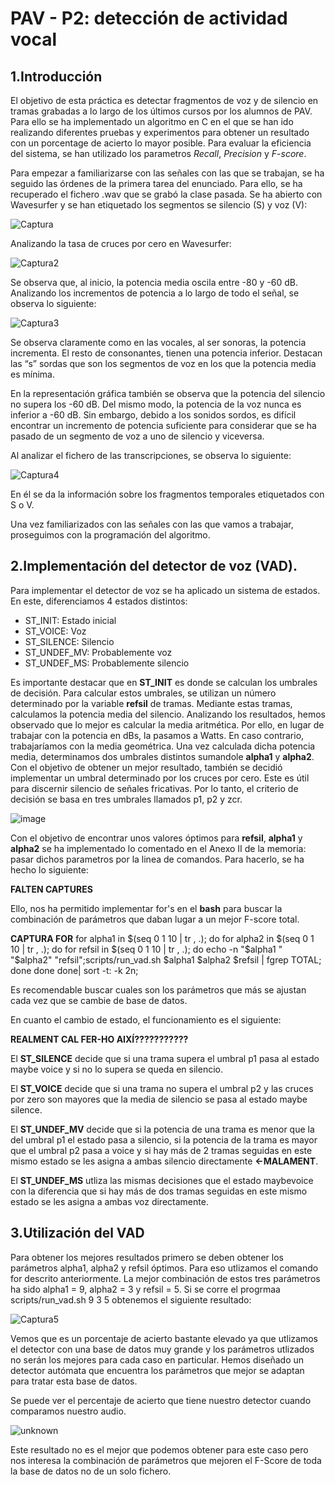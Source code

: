PAV - P2: detección de actividad vocal 
============================================
1.Introducción
----------------------------------------------
El objetivo de esta práctica es detectar fragmentos de voz y de silencio en tramas grabadas a lo largo de los últimos cursos por los alumnos de PAV. Para ello se ha implementado un algoritmo en C en el que se han ido realizando diferentes pruebas y experimentos para obtener un resultado con un porcentage de acierto lo mayor posible. Para evaluar la eficiencia del sistema, se han utilizado los parametros *Recall*, *Precision* y *F-score*.

Para empezar a familiarizarse con las señales con las que se trabajan, se ha seguido las órdenes de la primera tarea del enunciado. Para ello, se ha recuperado el fichero .wav que se grabó la clase pasada. Se ha abierto con Wavesurfer y se han etiquetado los segmentos se silencio (S) y voz (V):

![Captura](https://user-images.githubusercontent.com/91128741/159154427-b2ae7279-a6e9-4ecf-a0a7-167eb4025eb2.JPG)

Analizando la tasa de cruces por cero en Wavesurfer:

![Captura2](https://user-images.githubusercontent.com/91128741/159154528-1034c943-8cdf-47b7-85b0-b65e648c0bc4.JPG)

Se observa que, al inicio, la potencia media oscila entre -80 y -60 dB.
Analizando los incrementos de potencia a lo largo de todo el señal, se observa lo siguiente:

![Captura3](https://user-images.githubusercontent.com/91128741/159154560-58fa0eb5-9692-45b8-bd51-df5fc2b63ee0.JPG)

Se observa claramente como en las vocales, al ser sonoras, la potencia incrementa. El resto de consonantes, tienen una potencia inferior. Destacan las “s” sordas que son los segmentos de voz en los que la potencia media es mínima.

En la representación gráfica también se observa que la potencia del silencio no supera los -60 dB. Del mismo modo, la potencia de la voz nunca es inferior a -60 dB. Sin embargo, debido a los sonidos sordos, es difícil encontrar un incremento de potencia suficiente para considerar que se ha pasado de un segmento de voz a uno de silencio y viceversa.

Al analizar el fichero de las transcripciones, se observa lo siguiente:

![Captura4](https://user-images.githubusercontent.com/91128741/159154582-3516c92f-27d8-4565-9fb2-04867418330e.JPG)

En él se da la información sobre los fragmentos temporales etiquetados con S o V.

Una vez familiarizados con las señales con las que vamos a trabajar, proseguimos con la programación del algoritmo.

2.Implementación del detector de voz (VAD).
----------------------------------------------
Para implementar el detector de voz se ha aplicado un sistema de estados. En este, diferenciamos 4 estados distintos:
* ST_INIT: Estado inicial
* ST_VOICE: Voz
* ST_SILENCE: Silencio
* ST_UNDEF_MV: Probablemente voz
* ST_UNDEF_MS: Probablemente silencio

Es importante destacar que en **ST_INIT** es donde se calculan los umbrales de decisión. Para calcular estos umbrales, se utilizan un número determinado por la variable **refsil** de tramas. Mediante estas tramas, calculamos la potencia media del silencio. Analizando los resultados, hemos observado que lo mejor es calcular la media aritmética. Por ello, en lugar de trabajar con la potencia en dBs, la pasamos a Watts. En caso contrario, trabajaríamos con la media geométrica. Una vez calculada dicha potencia media, determinamos dos umbrales distintos sumandole **alpha1** y **alpha2**. Con el objetivo de obtener un mejor resultado, también se decidió implementar un umbral determinado por los cruces por cero. Este es útil para discernir silencio de señales fricativas. Por lo tanto, el criterio de decisión se basa en tres umbrales llamados p1, p2 y zcr.

![image](https://user-images.githubusercontent.com/91085077/159161027-6de331b4-f099-47a6-92e4-25c905a223c2.png)

Con el objetivo de encontrar unos valores óptimos para **refsil**, **alpha1** y **alpha2** se ha implementado lo comentado en el Anexo II de la memoria: pasar dichos parametros por la linea de comandos. Para hacerlo, se ha hecho lo siguiente:

**FALTEN CAPTURES**

Ello, nos ha permitido implementar for's en el **bash** para buscar la combinación de parámetros que daban lugar a un mejor F-score total.

**CAPTURA FOR**
for alpha1 in $(seq 0 1 10 | tr , .); do for alpha2 in $(seq 0 1 10 | tr , .); do for refsil in $(seq 0 1 10 | tr , .); do echo -n  "$alpha1 " "$alpha2" "refsil";scripts/run_vad.sh $alpha1 $alpha2 $refsil | fgrep TOTAL; done done done| sort -t: -k 2n;

Es recomendable buscar cuales son los parámetros que más se ajustan cada vez que se cambie de base de datos.

En cuanto el cambio de estado, el funcionamiento es el siguiente:

**REALMENT CAL FER-HO AIXÍ???????????**

El **ST_SILENCE** decide que si una trama supera el umbral p1 pasa al estado maybe voice y si no lo supera se queda en silencio.

El **ST_VOICE** decide que si una trama no supera el umbral p2 y las cruces por zero son mayores que la media de silencio se pasa al estado maybe silence.

El **ST_UNDEF_MV** decide que si la potencia de una trama es menor que la del umbral p1 el estado pasa a silencio, si la potencia de la trama es mayor que el umbral p2 pasa a voice y si hay más de 2 tramas seguidas en este mismo estado se les asigna a ambas silencio directamente **<-MALAMENT**. 

El **ST_UNDEF_MS** utliza las mismas decisiones que el estado maybevoice con la diferencia que si hay más de dos tramas seguidas en este mismo estado se les asigna a ambas voz directamente.


3.Utilización del VAD
----------------------------------------------

Para obtener los mejores resultados primero se deben obtener los parámetros alpha1, alpha2 y refsil óptimos. Para eso utlizamos el comando for descrito anteriormente. La mejor combinación de estos tres parámetros ha sido alpha1 = 9, alpha2 = 3 y refsil = 5. Si se corre el progrmaa scripts/run_vad.sh 9 3 5 obtenemos el siguiente resultado:

![Captura5](https://user-images.githubusercontent.com/91128741/159157405-fa0df55b-b01d-48e0-9bda-25e006d7a71a.JPG)

Vemos que es un porcentaje de acierto bastante elevado ya que utlizamos el detector con una base de datos muy grande y los parámetros utlizados no serán los mejores para cada caso en particular. Hemos diseñado un detector autómata que encuentra los parámetros que mejor se adaptan para tratar esta base de datos.

Se puede ver el percentaje de acierto que tiene nuestro detector cuando comparamos nuestro audio.

![unknown](https://user-images.githubusercontent.com/91128741/159158074-c1c437b8-c3d7-44e1-96bd-ac3699c852f2.png)

Este resultado no es el mejor que podemos obtener para este caso pero nos interesa la combinación de parámetros que mejoren el F-Score de toda la base de datos no de un solo fichero.



